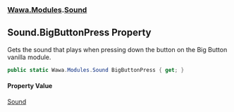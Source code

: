 ### [Wawa.Modules](Wawa.Modules.md 'Wawa.Modules').[Sound](Sound.md 'Wawa.Modules.Sound')

## Sound.BigButtonPress Property

Gets the sound that plays when pressing down the button on the Big Button vanilla module.

```csharp
public static Wawa.Modules.Sound BigButtonPress { get; }
```

#### Property Value
[Sound](Sound.md 'Wawa.Modules.Sound')